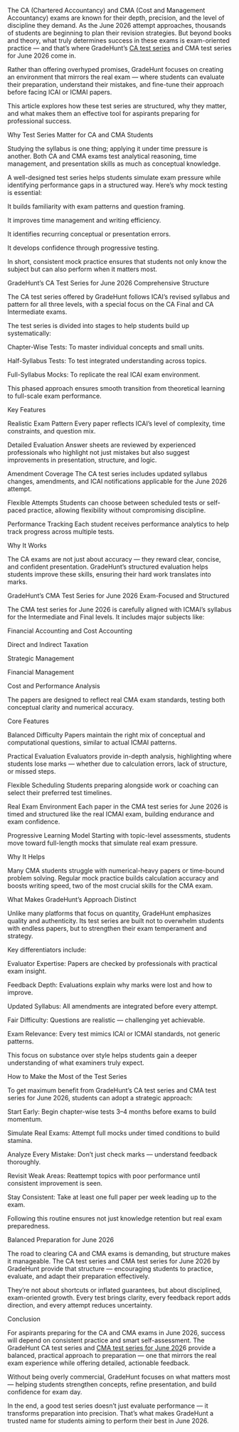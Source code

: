 The CA (Chartered Accountancy) and CMA (Cost and Management Accountancy) exams are known for their depth, precision, and the level of 
discipline they demand. As the June 2026 attempt approaches, thousands of students are beginning to plan their revision strategies. 
But beyond books and theory, what truly determines success in these exams is exam-oriented practice — and that’s where GradeHunt’s 
[CA test series](https://gradehunt.com/course/ca-test-series) and CMA test series for June 2026 come in.

Rather than offering overhyped promises, GradeHunt focuses on creating an environment that mirrors the real exam — where students can evaluate their preparation, understand their mistakes, and fine-tune their approach before facing ICAI or ICMAI papers.

This article explores how these test series are structured, why they matter, and what makes them an effective tool for aspirants preparing for professional success.

Why Test Series Matter for CA and CMA Students

Studying the syllabus is one thing; applying it under time pressure is another. Both CA and CMA exams test analytical reasoning, time management, and presentation skills as much as conceptual knowledge.

A well-designed test series helps students simulate exam pressure while identifying performance gaps in a structured way. Here’s why mock testing is essential:

It builds familiarity with exam patterns and question framing.

It improves time management and writing efficiency.

It identifies recurring conceptual or presentation errors.

It develops confidence through progressive testing.

In short, consistent mock practice ensures that students not only know the subject but can also perform when it matters most.

GradeHunt’s CA Test Series for June 2026
Comprehensive Structure

The CA test series offered by GradeHunt follows ICAI’s revised syllabus and pattern for all three levels, with a special focus on the CA Final and CA Intermediate exams.

The test series is divided into stages to help students build up systematically:

Chapter-Wise Tests: To master individual concepts and small units.

Half-Syllabus Tests: To test integrated understanding across topics.

Full-Syllabus Mocks: To replicate the real ICAI exam environment.

This phased approach ensures smooth transition from theoretical learning to full-scale exam performance.

Key Features

Realistic Exam Pattern
Every paper reflects ICAI’s level of complexity, time constraints, and question mix.

Detailed Evaluation
Answer sheets are reviewed by experienced professionals who highlight not just mistakes but also suggest improvements in presentation, structure, and logic.

Amendment Coverage
The CA test series includes updated syllabus changes, amendments, and ICAI notifications applicable for the June 2026 attempt.

Flexible Attempts
Students can choose between scheduled tests or self-paced practice, allowing flexibility without compromising discipline.

Performance Tracking
Each student receives performance analytics to help track progress across multiple tests.

Why It Works

The CA exams are not just about accuracy — they reward clear, concise, and confident presentation. GradeHunt’s structured evaluation helps students improve these skills, ensuring their hard work translates into marks.

GradeHunt’s CMA Test Series for June 2026
Exam-Focused and Structured

The CMA test series for June 2026 is carefully aligned with ICMAI’s syllabus for the Intermediate and Final levels. It includes major subjects like:

Financial Accounting and Cost Accounting

Direct and Indirect Taxation

Strategic Management

Financial Management

Cost and Performance Analysis

The papers are designed to reflect real CMA exam standards, testing both conceptual clarity and numerical accuracy.

Core Features

Balanced Difficulty
Papers maintain the right mix of conceptual and computational questions, similar to actual ICMAI patterns.

Practical Evaluation
Evaluators provide in-depth analysis, highlighting where students lose marks — whether due to calculation errors, lack of structure, or missed steps.

Flexible Scheduling
Students preparing alongside work or coaching can select their preferred test timelines.

Real Exam Environment
Each paper in the CMA test series for June 2026 is timed and structured like the real ICMAI exam, building endurance and exam confidence.

Progressive Learning Model
Starting with topic-level assessments, students move toward full-length mocks that simulate real exam pressure.

Why It Helps

Many CMA students struggle with numerical-heavy papers or time-bound problem solving. Regular mock practice builds calculation accuracy and boosts writing speed, two of the most crucial skills for the CMA exam.

What Makes GradeHunt’s Approach Distinct

Unlike many platforms that focus on quantity, GradeHunt emphasizes quality and authenticity. Its test series are built not to overwhelm students with endless papers, but to strengthen their exam temperament and strategy.

Key differentiators include:

Evaluator Expertise: Papers are checked by professionals with practical exam insight.

Feedback Depth: Evaluations explain why marks were lost and how to improve.

Updated Syllabus: All amendments are integrated before every attempt.

Fair Difficulty: Questions are realistic — challenging yet achievable.

Exam Relevance: Every test mimics ICAI or ICMAI standards, not generic patterns.

This focus on substance over style helps students gain a deeper understanding of what examiners truly expect.

How to Make the Most of the Test Series

To get maximum benefit from GradeHunt’s CA test series and CMA test series for June 2026, students can adopt a strategic approach:

Start Early: Begin chapter-wise tests 3–4 months before exams to build momentum.

Simulate Real Exams: Attempt full mocks under timed conditions to build stamina.

Analyze Every Mistake: Don’t just check marks — understand feedback thoroughly.

Revisit Weak Areas: Reattempt topics with poor performance until consistent improvement is seen.

Stay Consistent: Take at least one full paper per week leading up to the exam.

Following this routine ensures not just knowledge retention but real exam preparedness.

Balanced Preparation for June 2026

The road to clearing CA and CMA exams is demanding, but structure makes it manageable. The CA test series and CMA test series for June 2026 by GradeHunt provide that structure — encouraging students to practice, evaluate, and adapt their preparation effectively.

They’re not about shortcuts or inflated guarantees, but about disciplined, exam-oriented growth. Every test brings clarity, every feedback report adds direction, and every attempt reduces uncertainty.

Conclusion

For aspirants preparing for the CA and CMA exams in June 2026, success will depend on consistent practice and smart self-assessment. 
The GradeHunt CA test series and [CMA test series for June 202](https://gradehunt.com/course/cma-test-series)6 provide a balanced, practical approach to preparation — one that mirrors 
the real exam experience while offering detailed, actionable feedback.

Without being overly commercial, GradeHunt focuses on what matters most — helping students strengthen concepts, refine presentation, 
and build confidence for exam day.

In the end, a good test series doesn’t just evaluate performance — it transforms preparation into precision. That’s what makes 
GradeHunt a trusted name for students aiming to perform their best in June 2026.
